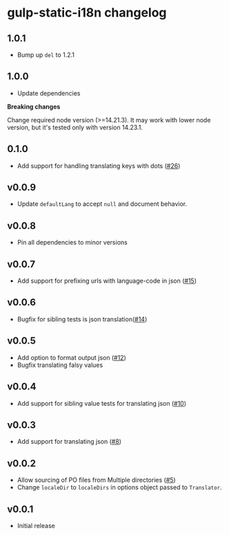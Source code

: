 # gulp-static-i18n changelog

## 1.0.1

* Bump up `del` to 1.2.1

## 1.0.0

* Update dependencies

**Breaking changes**

Change required node version (>=14.21.3). It may work with lower node version,
but it's tested only with version 14.23.1.

## 0.1.0

* Add support for handling translating keys with dots ([#26][])

[#26]: https://github.com/yola/gulp-static-i18n/pull/26


## v0.0.9

* Update `defaultLang` to accept `null` and document behavior.


## v0.0.8

* Pin all dependencies to minor versions


## v0.0.7

* Add support for prefixing urls with language-code in json ([#15][])

[#15]: https://github.com/yola/gulp-static-i18n/pull/15


## v0.0.6

* Bugfix for sibling tests is json translation([#14][])

[#14]: https://github.com/yola/gulp-static-i18n/pull/14


## v0.0.5

* Add option to format output json ([#12][])
* Bugfix translating falsy values

[#12]: https://github.com/yola/gulp-static-i18n/pull/12


## v0.0.4

* Add support for sibling value tests for translating json ([#10][])

[#10]: https://github.com/yola/gulp-static-i18n/pull/10


## v0.0.3

* Add support for translating json ([#8][])

[#8]: https://github.com/yola/gulp-static-i18n/pull/8


## v0.0.2

* Allow sourcing of PO files from Multiple directories ([#5][])
* Change `localeDir` to `localeDirs` in options object passed
  to `Translator`.

[#5]: https://github.com/yola/gulp-static-i18n/pull/5


## v0.0.1

* Initial release

